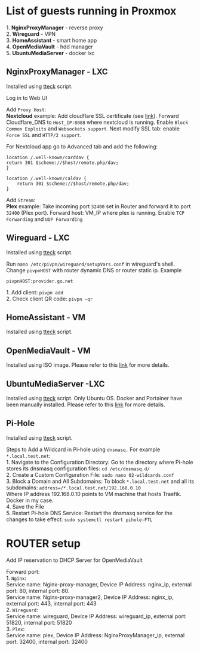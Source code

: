 # List of guests running in Proxmox
<p align="left">
  1. <strong>NginxProxyManager</strong> - reverse proxy </br>
  2. <strong>Wireguard</strong> - VPN</br>
  3. <strong>HomeAssistant</strong> - smart home app</br>
  4. <strong>OpenMediaVault</strong> - hdd manager</br>
  5. <strong>UbuntuMediaServer</strong> - docker lxc
</p>

## NginxProxyManager - LXC
  <p align="left">
    Installed using <a href="https://tteck.github.io/Proxmox/#nginx-proxy-manager-lxc">tteck</a> script.
  </p>
  <p>
    Log in to Web UI
  </p>
  <p align="left">
    Add <code>Proxy Host</code>: </br>
    <b>Nextcloud</b> example: Add cloudflare SSL certificate (see <a href="https://youtu.be/pwK1LnbTitI?t=168">link</a>). Forward  Cloudflare_DNS to <code>Host_IP:8088</code> where nextcloud is running. Enable <code>Block Common Exploits</code> and <code>Websockets support</code>. Next modify SSL tab: enable <code>Force SSL</code> and <code>HTTP/2 support</code>.
  </p>
  <p align="left">
    For Nextcloud app go to Advanced tab and add the following:

    location /.well-known/carddav {
    return 301 $scheme://$host/remote.php/dav;
    }
    
    location /.well-known/caldav {
        return 301 $scheme://$host/remote.php/dav;
    }
  </p>

  <p align="left">
    Add <code>Stream</code>: </br>
    <b>Plex</b> example: Take incoming port <code>32400</code> set in Router and forward it to port <code>32400</code> (Plex port). Forward host: VM_IP where plex is running. Enable <code>TCP Forwarding</code> and <code>UDP Forwarding</code>
  </p>

## Wireguard - LXC
  <p align="left">
    Installed using <a href="https://tteck.github.io/Proxmox/#wireguard-lxc">tteck</a> script.
  </p>
  <p align="left">
    Run <code>nano /etc/pivpn/wireguard/setupVars.conf</code> in wireguard's shell. Change <code>pivpnHOST</code> with router dynamic DNS or router static ip. Example

    pivpnHOST:provider.go.net
  </p>
  <p align="left">
    1. Add client: <code>pivpn add</code> </br>
    2. Check client QR code:  <code>pivpn -qr</code>
  </p>

## HomeAssistant - VM
  <p align="left">
    Installed using <a href="https://tteck.github.io/Proxmox/#home-assistant-os-vm">tteck</a> script.
  </p>

## OpenMediaVault - VM
  <p align="left">
    Installed using ISO image. Please refer to this <a href="https://github.com/WoofThatByte/proxmox-setup/tree/main/OpenMediaVault-setup">link</a> for more details.
  </p>

## UbuntuMediaServer -LXC
  <p align="left">
  Installed using <a href="https://tteck.github.io/Proxmox/#ubuntu-lxc">tteck</a> script. Only Ubuntu OS. Docker and Portainer have been manually installed. Please refer to this <a href="https://github.com/WoofThatByte/proxmox-setup/tree/main/Plex-docker">link</a> for more details.
  </p>
  
## Pi-Hole
  <p align="left">
    Installed using <a href="https://community-scripts.github.io/ProxmoxVE/scripts?id=pihole">tteck</a> script.
  </p>
  <p align="left">
    Steps to Add a Wildcard in Pi-hole using <code>dnsmasq.</code> For example <code>*.local.test.net</code>:</br>
    1. Navigate to the Configuration Directory: Go to the directory where Pi-hole stores its dnsmasq configuration files: <code>cd /etc/dnsmasq.d/</code></br>
    2. Create a Custom Configuration File: <code>sudo nano 02-wildcards.conf</code> </br>
    3. Block a Domain and All Subdomains: To block <code>*.local.test.net</code> and all its subdomains: <code>address=/*.local.test.net/192.168.0.10</code></br> Where IP address 192.168.0.10 points to VM machine that hosts Traefik. Docker in my case. </br>
    4. Save the File </br>
    5. Restart Pi-hole DNS Service: Restart the dnsmasq service for the changes to take effect: <code>sudo systemctl restart pihole-FTL</code>
  </p>

# ROUTER setup
<p align="left">
  Add IP reservation to DHCP Server for OpenMediaVault
</p>
<p align="left">
  Forward port: </br>
  1. <code>Nginx</code>: </br>
  Service name: Nginx-proxy-manager, Device IP Address: nginx_ip, external port: 80, internal port: 80. </br>
  Service name: Nginx-proxy-manager2, Device IP Address: nginx_ip, external port: 443, internal port: 443 </br>
  2. <code>Wireguard</code>: </br>
  Service name: wireguard, Device IP Address: wireguard_ip, external port: 51820, internal port: 51820 </br>
  3. <code>Plex</code>: </br>
  Service name: plex, Device IP Address: NginxProxyManager_ip, external port: 32400, internal port: 32400 </br>
</p>
